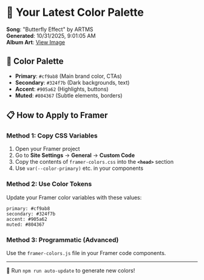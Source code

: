 # 🎨 Your Latest Color Palette

**Song**: "Butterfly Effect" by ARTMS  
**Generated**: 10/31/2025, 9:01:05 AM  
**Album Art**: [View Image](https://lastfm.freetls.fastly.net/i/u/300x300/75e1ef87a42286d9337b603e60ec3c2b.jpg)

## 🎨 Color Palette
- **Primary**: `#cf9ab8` (Main brand color, CTAs)
- **Secondary**: `#324f7b` (Dark backgrounds, text)  
- **Accent**: `#905a62` (Highlights, buttons)
- **Muted**: `#804367` (Subtle elements, borders)

## 📋 How to Apply to Framer

### Method 1: Copy CSS Variables
1. Open your Framer project
2. Go to **Site Settings** → **General** → **Custom Code**
3. Copy the contents of `framer-colors.css` into the **`<head>`** section
4. Use `var(--color-primary)` etc. in your components

### Method 2: Use Color Tokens
Update your Framer color variables with these values:
```
primary: #cf9ab8
secondary: #324f7b
accent: #905a62
muted: #804367
```

### Method 3: Programmatic (Advanced)
Use the `framer-colors.js` file in your Framer code components.

---
🔄 Run `npm run auto-update` to generate new colors!
